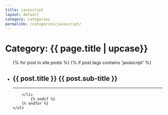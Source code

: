```yaml
---
title: javascript
layout: default
category: categories
permalink: /categories/javascript/
---
```


<h1 class="page-heading">Category: {{ page.title | upcase}}</h1>

<div class="home">
  <ul class="post-list">
		{% for post in site.posts %}
	    {% if post.tags contains 'javascript' %}
				<li onclick="location.href='{{ post.url | prepend: site.baseurl }}'">
          <h2>
            <a class="post-link" >{{ post.title }}</a>
            <a class="post-sublink" >{{ post.sub-title }}</a>
          </h2>
          <hr class="division">

        </li>
			{% endif %}
		{% endfor %}
	</ul>
</div>

